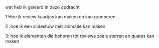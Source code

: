 wat heb ik geleerd in deze opdracht

1 Hoe ik review kaartjes kan maken en kan groeperen

2 :hoe ik een slideshow met animatie kan maken

3: hoe ik elementen die behoren tot reviews zoals sterren en quates kan maken
